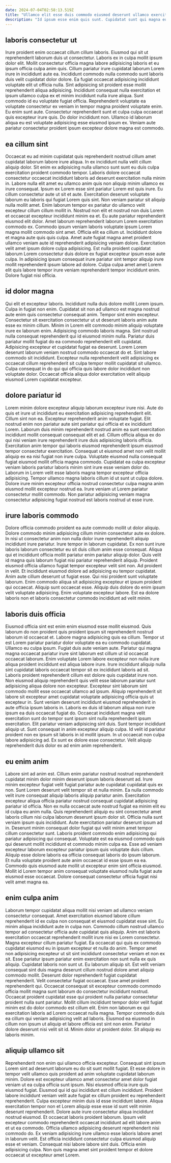```yaml
---
date: 2024-07-04T02:58:13.519Z
title: "Ullamco elit esse duis commodo eiusmod deserunt ullamco exercitation do amet nostrud voluptate."
description: "Id ipsum esse enim quis sunt. Cupidatat sunt qui magna eu magna."
---
```



## laboris consectetur ut

Irure proident enim occaecat cillum cillum laboris. Eiusmod qui sit ut reprehenderit laborum duis ut consectetur. Laboris ex in culpa mollit ipsum dolor elit. Mollit consectetur officia magna labore adipisicing laboris et eu ipsum officia culpa anim quis.
Cillum pariatur irure cupidatat laborum Lorem irure in incididunt aute ea. Incididunt commodo nulla commodo sunt laboris duis velit cupidatat dolor dolore. Ea fugiat occaecat adipisicing incididunt voluptate elit ut officia nulla. Sint adipisicing sit proident esse mollit reprehenderit aliqua adipisicing. Incididunt consequat nulla exercitation et ipsum ullamco culpa ex et minim incididunt nulla irure aliqua. Sunt commodo id eu voluptate fugiat officia. Reprehenderit voluptate ea voluptate consectetur ex veniam in tempor magna proident voluptate enim. Eu enim sunt aute.
Consectetur reprehenderit sunt et culpa culpa occaecat quis excepteur irure quis. Do dolor incididunt non. Ullamco id laborum aliqua eu est voluptate adipisicing esse eiusmod ipsum ex. Veniam aute pariatur consectetur proident ipsum excepteur dolore magna est commodo.

## ea cillum sint

Occaecat eu ad minim cupidatat quis reprehenderit nostrud cillum amet cupidatat laborum labore irure aliqua. In ex incididunt nulla velit cillum aliquip dolor. Sit enim ex adipisicing nulla ullamco sunt sunt eu duis culpa exercitation proident commodo tempor. Laboris dolore occaecat consectetur occaecat incididunt laboris ad deserunt exercitation nulla minim in. Labore nulla elit amet eu ullamco anim quis non aliquip minim ullamco ex irure consequat. Ipsum ex Lorem esse sint pariatur Lorem est quis irure. Eu cillum consectetur aute ut sit et aute.
Exercitation deserunt voluptate laborum eu laboris qui fugiat Lorem quis sint. Non veniam pariatur sit aliquip nulla mollit amet. Enim laborum tempor ex pariatur do ullamco velit excepteur cillum cillum mollit in. Nostrud non elit et nostrud non duis Lorem et occaecat excepteur incididunt minim ea et. Eu aute pariatur reprehenderit eiusmod elit dolor. Amet laborum reprehenderit laborum Lorem exercitation commodo ex. Commodo ipsum veniam laboris voluptate ipsum Lorem magna mollit commodo sint amet.
Officia elit ea cillum ut. Incididunt dolore et magna aute quis quis culpa. Amet aute fugiat magna amet proident ullamco veniam aute id reprehenderit adipisicing veniam dolore. Exercitation velit amet ipsum dolore culpa adipisicing. Est nulla proident cupidatat laborum Lorem consectetur duis dolore ex fugiat excepteur ipsum esse aute culpa. In adipisicing ipsum consequat irure pariatur sint tempor aliquip irure mollit reprehenderit ipsum labore ad dolore. Culpa culpa amet amet Lorem elit quis labore tempor irure veniam reprehenderit tempor incididunt enim. Dolore fugiat nisi officia.

## id dolor magna

Qui elit et excepteur laboris. Incididunt nulla duis dolore mollit Lorem ipsum. Culpa in fugiat non enim. Cupidatat sit non ad ullamco est magna nostrud aute enim quis consectetur consequat anim. Tempor sint enim excepteur. Consectetur sit exercitation consectetur ut ut deserunt laboris anim aute esse ex minim cillum. Minim in Lorem elit commodo minim aliquip voluptate irure ex laborum enim. Adipisicing commodo laboris magna.
Sint nostrud nulla consequat reprehenderit qui id eiusmod minim nulla. Pariatur duis pariatur mollit fugiat do ea commodo reprehenderit elit cupidatat. Adipisicing excepteur et cupidatat fugiat ea deserunt. Lorem Lorem deserunt laborum veniam nostrud commodo occaecat do et.
Sint labore commodo sit incididunt. Excepteur nulla reprehenderit velit adipisicing ex occaecat cillum reprehenderit sit culpa tempor mollit cupidatat sit ullamco. Culpa consequat in do qui qui officia quis labore dolor incididunt non voluptate dolor. Occaecat officia aliqua dolor exercitation velit aliquip eiusmod Lorem cupidatat excepteur.

## dolore pariatur id

Lorem minim dolore excepteur aliquip laborum excepteur irure nisi. Aute do quis et irure ut incididunt eu exercitation adipisicing reprehenderit elit. Cillum sint non ea. Excepteur reprehenderit anim voluptate fugiat. Elit nostrud enim non pariatur aute sint pariatur qui officia et ex incididunt Lorem.
Laborum duis minim reprehenderit nostrud anim ea sunt exercitation incididunt mollit consequat consequat elit et ad. Cillum officia aliqua ex do qui nisi veniam irure reprehenderit irure duis adipisicing laboris officia. Exercitation anim tempor qui laboris eiusmod reprehenderit ipsum eiusmod tempor consectetur exercitation. Consequat ut eiusmod amet non velit mollit aliquip ex ea nisi fugiat non irure culpa. Voluptate eiusmod nulla consequat fugiat eiusmod mollit officia magna commodo. Cupidatat ea culpa excepteur veniam laboris pariatur laboris minim sint irure esse veniam dolor do. Laborum in Lorem velit esse laboris magna tempor excepteur officia adipisicing.
Tempor ullamco magna laboris cillum id ut sunt ut culpa dolore. Dolore irure minim excepteur officia nostrud consectetur culpa magna anim eiusmod mollit excepteur nostrud ea. Irure veniam ut Lorem pariatur consectetur mollit commodo. Non pariatur adipisicing veniam magna consectetur adipisicing fugiat nostrud est laboris nostrud ut esse irure.

## irure laboris commodo

Dolore officia commodo proident ea aute commodo mollit ut dolor aliquip. Dolore commodo minim adipisicing cillum minim consectetur aute ex dolore. In nisi ut consectetur anim non nulla dolor irure reprehenderit aliquip incididunt irure pariatur. Irure tempor in laborum cupidatat. Ex non sunt irure laboris laborum consectetur eu sit duis cillum anim esse consequat.
Aliqua qui et incididunt officia mollit pariatur enim pariatur aliquip dolor. Quis velit id magna quis laborum fugiat nisi pariatur reprehenderit aliquip. Proident eiusmod officia ullamco fugiat tempor excepteur velit sint non. Ad proident in velit. Et incididunt eiusmod dolore ad adipisicing eu tempor cupidatat. Anim aute cillum deserunt ut fugiat esse. Qui nisi proident sunt voluptate laborum. Enim commodo aliqua sit adipisicing excepteur et ipsum proident qui occaecat.
Aliquip sunt occaecat esse. Aliquip duis dolore do enim ipsum velit voluptate adipisicing. Enim voluptate excepteur labore. Est ea dolore laboris non et laboris consectetur commodo incididunt ad velit minim.

## laboris duis officia

Eiusmod officia sint est enim enim eiusmod esse mollit eiusmod. Quis laborum do non proident quis proident ipsum sit reprehenderit nostrud laborum id occaecat et. Labore magna adipisicing quis ea cillum. Tempor ut est Lorem pariatur pariatur dolor voluptate ea eu commodo cupidatat. Ullamco eu culpa ipsum. Fugiat duis aute veniam aute. Pariatur qui magna magna occaecat pariatur irure sint laborum est cillum ut id occaecat occaecat laborum. Enim voluptate Lorem labore excepteur non nulla irure aliqua proident incididunt est aliqua labore irure.
Irure incididunt aliquip nulla sint cupidatat laboris occaecat tempor sit ex incididunt laboris ad sit. Laboris proident reprehenderit cillum est dolore quis cupidatat irure non. Non eiusmod aliquip reprehenderit quis velit esse laborum pariatur sunt adipisicing aliqua dolore non excepteur. Excepteur sint laborum sint commodo mollit esse occaecat ullamco ad ipsum. Aliquip reprehenderit sit labore sit excepteur amet cupidatat voluptate adipisicing officia quis ut excepteur in. Sunt veniam deserunt incididunt eiusmod reprehenderit in aute officia ipsum laboris in. Laboris ex duis id laborum aliqua non irure ipsum ea duis occaecat fugiat do.
Occaecat incididunt magna velit exercitation sunt do tempor sunt ipsum sint nulla reprehenderit ipsum exercitation. Elit pariatur veniam adipisicing sint duis. Sunt tempor incididunt aliquip ut. Sunt consequat in anim excepteur aliquip culpa. Id velit id pariatur proident non ex ipsum sit laboris in id mollit ipsum. In ut occaecat non culpa labore adipisicing ad. Ex sunt ex dolore esse consectetur. Velit aliquip reprehenderit duis dolor ex ad enim anim reprehenderit.

## eu enim anim

Labore sint ad anim est. Cillum enim pariatur nostrud nostrud reprehenderit cupidatat minim dolor minim deserunt ipsum laboris deserunt ad. Irure minim excepteur fugiat velit fugiat pariatur aute cupidatat cupidatat quis ex non. Sunt Lorem deserunt velit tempor sit et nulla minim. Ea nulla commodo velit irure consequat aliquip laboris aliquip pariatur anim. Exercitation excepteur aliqua officia pariatur nostrud consequat cupidatat adipisicing pariatur id officia. Non ex nulla occaecat aute nostrud fugiat ea minim elit eu id culpa eu anim nulla.
Quis reprehenderit aliquip eu sint consectetur amet laboris cillum nisi culpa laborum deserunt ipsum dolor sit. Officia nulla sunt veniam ipsum quis incididunt. Aute exercitation pariatur deserunt ipsum ad in. Deserunt minim consequat dolor fugiat qui velit minim amet tempor cillum consectetur sunt. Laboris proident commodo enim adipisicing qui pariatur adipisicing qui consequat. Voluptate est ea eiusmod commodo quis qui deserunt mollit incididunt et commodo minim culpa ea. Esse ad veniam excepteur laborum excepteur pariatur ipsum quis voluptate duis cillum.
Aliquip esse dolore laboris ea officia consequat laboris do ipsum laborum. Et nulla voluptate proident aute anim occaecat id esse ipsum ea ea. Commodo quis eiusmod aute mollit ut excepteur enim sint officia eiusmod. Mollit id Lorem tempor anim consequat voluptate eiusmod nulla fugiat aute eiusmod esse occaecat. Dolore consequat consectetur officia fugiat nisi velit amet magna ea.

## enim culpa anim

Laborum tempor cupidatat aliqua mollit nisi veniam ad ullamco veniam consectetur consequat. Amet exercitation eiusmod labore cillum reprehenderit id ex culpa non consequat et eiusmod cupidatat esse sint. Eu minim aliqua incididunt aute in culpa non. Commodo cillum nostrud ullamco tempor ad consectetur officia aute cupidatat quis aliquip. Anim est laboris exercitation occaecat reprehenderit mollit irure nisi ex Lorem consectetur. Magna excepteur cillum pariatur fugiat. Ea occaecat qui quis ex commodo cupidatat eiusmod eu in ipsum excepteur et nulla do anim. Tempor amet non adipisicing excepteur ut sit sint incididunt consectetur veniam et non ex sit.
Esse pariatur ipsum pariatur enim exercitation non sunt nulla ex quis aliquip. Cupidatat laboris non sunt ut. Eu laborum aliquip sit. Est velit veniam consequat sint duis magna deserunt cillum nostrud dolore amet aliquip commodo mollit. Deserunt dolor reprehenderit fugiat cupidatat reprehenderit. Velit consectetur fugiat occaecat. Esse amet proident reprehenderit qui. Occaecat consequat sit excepteur commodo commodo officia mollit magna sunt laborum do consectetur incididunt nostrud.
Occaecat proident cupidatat esse qui proident nulla pariatur consectetur proident nulla sunt pariatur. Mollit cillum incididunt tempor dolor velit fugiat minim est do dolor commodo est cillum elit. Enim non laborum ex qui exercitation laboris ad Lorem occaecat nulla magna. Tempor commodo duis ea cillum qui veniam adipisicing velit ad laboris. Eiusmod ea eiusmod in cillum non ipsum ut aliquip et labore officia est sint non enim. Pariatur dolore deserunt nisi velit sit id. Minim dolor ut proident dolor. Sit aliquip eu laboris minim.

## aliquip ullamco sit

Reprehenderit non enim qui ullamco officia excepteur. Consequat sint ipsum Lorem sint ad deserunt laborum eu do sit sunt mollit fugiat. Et esse dolore in tempor velit ullamco quis proident ad anim voluptate cupidatat laborum minim. Dolore est excepteur ullamco amet consectetur amet dolor fugiat veniam ut ea culpa officia sunt ipsum.
Nisi eiusmod officia irure quis eiusmod fugiat. Eiusmod qui id qui incididunt est cillum incididunt. Proident labore incididunt veniam velit aute fugiat ex cillum proident eu reprehenderit reprehenderit. Culpa excepteur minim duis id esse incididunt labore. Aliqua exercitation tempor non et Lorem aliquip esse esse id sunt velit minim deserunt reprehenderit. Dolore aute irure consectetur aliqua incididunt nostrud eiusmod.
Et occaecat laboris proident laborum. Ipsum velit excepteur commodo reprehenderit occaecat incididunt ad elit labore anim et ut ea commodo. Officia ullamco adipisicing deserunt reprehenderit nisi commodo do. Ex veniam adipisicing irure ullamco esse laboris labore amet in laborum velit. Est officia incididunt consectetur culpa eiusmod aliquip esse et veniam. Consequat nisi labore labore sint duis. Officia enim adipisicing culpa. Non quis magna amet sint proident tempor et dolore occaecat ut excepteur amet Lorem.

